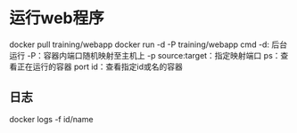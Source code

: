 # 运行web程序
docker pull training/webapp
docker run -d -P training/webapp cmd
-d: 后台运行
-P：容器内端口随机映射至主机上
-p source:target：指定映射端口
ps：查看正在运行的容器
port id：查看指定id或名的容器

## 日志
docker logs -f id/name
